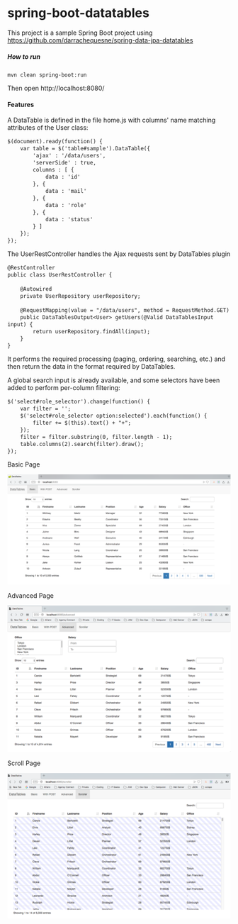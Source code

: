 # spring-boot-datatables

This project is a sample Spring Boot project using https://github.com/darrachequesne/spring-data-jpa-datatables

##### How to run

`mvn clean spring-boot:run`

Then open http://localhost:8080/

#### Features

A DataTable is defined in the file home.js with columns' name matching attributes of the User class:
```
$(document).ready(function() {
	var table = $('table#sample').DataTable({
		'ajax' : '/data/users',
		'serverSide' : true,
		columns : [ {
			data : 'id'
		}, {
			data : 'mail'
		}, {
			data : 'role'
		}, {
			data : 'status'
		} ]
	});
});
```
The UserRestController handles the Ajax requests sent by DataTables plugin
```
@RestController
public class UserRestController {

	@Autowired
	private UserRepository userRepository;

	@RequestMapping(value = "/data/users", method = RequestMethod.GET)
	public DataTablesOutput<User> getUsers(@Valid DataTablesInput input) {
		return userRepository.findAll(input);
	}
}
```
It performs the required processing (paging, ordering, searching, etc.) and then return the data in the format required by DataTables.

A global search input is already available, and some selectors have been added to perform per-column filtering:
```
$('select#role_selector').change(function() {
	var filter = '';
	$('select#role_selector option:selected').each(function() {
		filter += $(this).text() + "+";
	});
	filter = filter.substring(0, filter.length - 1);
	table.columns(2).search(filter).draw();
});
```
Basic Page

![Home Page](img/home.png "Home Page")


Advanced Page

![Advanced Page](img/advanced.png "Advanced Page")

Scroll Page

![Scroll Page](img/scroller.png "Scroll Page")


